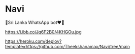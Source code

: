 # Navi
🔰Sri Lanka WhatsApp bot❤️🔰

https://i.ibb.co/Jq6F2B0/4KHGOu.jpg

https://heroku.com/deploy?template=https://github.com/Theekshanamax/Navi/tree/main
